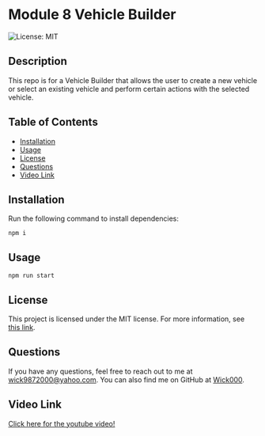 # Module 8 Vehicle Builder

![License: MIT](https://img.shields.io/badge/License-MIT-green)

## Description

This repo is for a Vehicle Builder that allows the user to create a new vehicle or select an existing vehicle and perform certain actions with the selected vehicle.

## Table of Contents

- [Installation](#installation)
- [Usage](#usage)
- [License](#license)
- [Questions](#questions)
- [Video Link](#video-link)
## Installation

Run the following command to install dependencies:

```
npm i 
```

## Usage

```
npm run start
```

## License

This project is licensed under the MIT license. For more information, see [this link](https://opensource.org/licenses/MIT).


## Questions

If you have any questions, feel free to reach out to me at [wick9872000@yahoo.com](mailto:wick9872000@yahoo.com). You can also find me on GitHub at [Wick000](https://github.com/Wick000).

## Video Link

[Click here for the youtube video!](https://youtu.be/D4oYS2RzoT4)